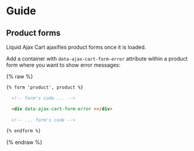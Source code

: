 # Guide

## Product forms

Liquid Ajax Cart ajaxifies product forms once it is loaded. 

Add a container with `data-ajax-cart-form-error` attribute within a product form where you want to show error messages:

{% raw %}
```html
{% form 'product', product %}

  <!-- form's code ... -->

  <div data-ajax-cart-form-error ></div>
  
  <!-- ... form's code -->
  
{% endform %}
```
{% endraw %}
